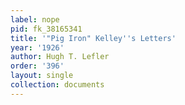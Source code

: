 ```yaml
---
label: nope
pid: fk_38165341
title: '"Pig Iron" Kelley''s Letters'
year: '1926'
author: Hugh T. Lefler
order: '396'
layout: single
collection: documents
---
```

